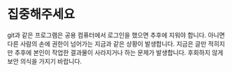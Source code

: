 # 집중해주세요
git과 같은 프로그램은 공용 컴퓨터에서 로그인을 했으면 추후에 지워야 합니다.
아니면 다른 사람의 손에 권한이 넘어가는 지금과 같은 상황이 발생합니다.
지금은 글만 적히지만 추후에 본인이 작업한 결과물이 사라지거나 하는 문제가 발생합니다.
후회하지 않게 보안 의식을 가지기 바랍니다.
